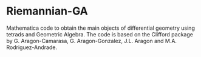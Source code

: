 # Riemannian-GA
Mathematica code to obtain the main objects of differential geometry using tetrads and Geometric Algebra. The code is based on the Clifford package by G. Aragon-Camarasa, G. Aragon-Gonzalez, J.L. Aragon and M.A. Rodriguez-Andrade.
